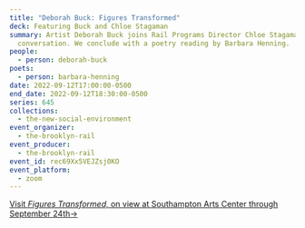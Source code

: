 ```yaml
---
title: "Deborah Buck: Figures Transformed"
deck: Featuring Buck and Chloe Stagaman
summary: Artist Deborah Buck joins Rail Programs Director Chloe Stagaman for a
  conversation. We conclude with a poetry reading by Barbara Henning.
people:
  - person: deborah-buck
poets:
  - person: barbara-henning
date: 2022-09-12T17:00:00-0500
end_date: 2022-09-12T18:30:00-0500
series: 645
collections:
  - the-new-social-environment
event_organizer:
  - the-brooklyn-rail
event_producer:
  - the-brooklyn-rail
event_id: rec69Xx5VEJZsj0KO
event_platform:
  - zoom
---
```

[Visit *Figures Transformed,* on view at Southampton Arts Center through September 24th→](https://www.southamptonartscenter.org/figures-transformed#:~:text=FIGURES%20TRANSFORMED%20showcases%20the%20works,in%20a%20world%20beyond%20ours.)